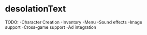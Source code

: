 desolationText
==============
TODO:
-Character Creation
-Inventory
-Menu
-Sound effects
-Image support
-Cross-game support
-Ad integration
